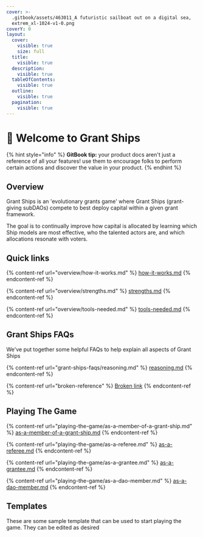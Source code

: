 ```yaml
---
cover: >-
  .gitbook/assets/463011_A futuristic sailboat out on a digital sea,
  extrem_xl-1024-v1-0.png
coverY: 0
layout:
  cover:
    visible: true
    size: full
  title:
    visible: true
  description:
    visible: true
  tableOfContents:
    visible: true
  outline:
    visible: true
  pagination:
    visible: true
---
```


# 👋 Welcome to Grant Ships

{% hint style="info" %}
**GitBook tip:** your product docs aren't just a reference of all your features! use them to encourage folks to perform certain actions and discover the value in your product.
{% endhint %}

## Overview

Grant Ships is an 'evolutionary grants game' where Grant Ships (grant-giving subDAOs) compete to best deploy capital within a given grant framework.

The goal is to continually improve how capital is allocated by learning which Ship models are most effective, who the talented actors are, and which allocations resonate with voters.

## Quick links

{% content-ref url="overview/how-it-works.md" %}
[how-it-works.md](overview/how-it-works.md)
{% endcontent-ref %}

{% content-ref url="overview/strengths.md" %}
[strengths.md](overview/strengths.md)
{% endcontent-ref %}

{% content-ref url="overview/tools-needed.md" %}
[tools-needed.md](overview/tools-needed.md)
{% endcontent-ref %}

## Grant Ships FAQs

We've put together some helpful FAQs to help explain all aspects of Grant Ships

{% content-ref url="grant-ships-faqs/reasoning.md" %}
[reasoning.md](grant-ships-faqs/reasoning.md)
{% endcontent-ref %}

{% content-ref url="broken-reference" %}
[Broken link](broken-reference)
{% endcontent-ref %}

## Playing The Game

{% content-ref url="playing-the-game/as-a-member-of-a-grant-ship.md" %}
[as-a-member-of-a-grant-ship.md](playing-the-game/as-a-member-of-a-grant-ship.md)
{% endcontent-ref %}

{% content-ref url="playing-the-game/as-a-referee.md" %}
[as-a-referee.md](playing-the-game/as-a-referee.md)
{% endcontent-ref %}

{% content-ref url="playing-the-game/as-a-grantee.md" %}
[as-a-grantee.md](playing-the-game/as-a-grantee.md)
{% endcontent-ref %}

{% content-ref url="playing-the-game/as-a-dao-member.md" %}
[as-a-dao-member.md](playing-the-game/as-a-dao-member.md)
{% endcontent-ref %}

## Templates

These are some sample template that can be used to start playing the game. They can be edited as desired

